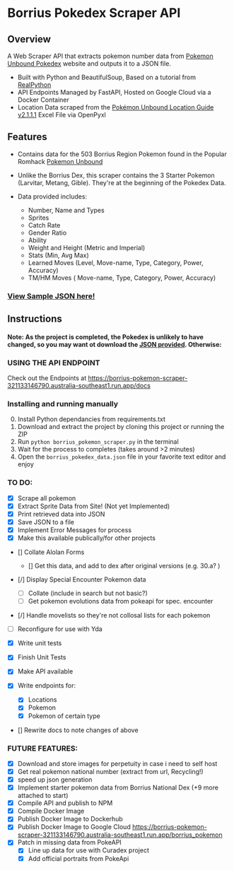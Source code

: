 # Borrius Pokedex Scraper API

## Overview

A Web Scraper API that extracts pokemon number data from [Pokemon Unbound Pokedex](https://pokemonunbound.com/pokedex) website and outputs it to a JSON file.

- Built with Python and BeautifulSoup, Based on a tutorial from [RealPython](https://github.com/realpython/materials/blob/master/web-scraping-bs4/)
- API Endpoints Managed by FastAPI, Hosted on Google Cloud via a Docker Container
- Location Data scraped from the [Pokémon Unbound Location Guide v2.1.1.1](https://docs.google.com/spreadsheets/d/1bkNm3P9NI3AZTf53dxhCBjwiSPl830KDm28PE5zpYfs/edit?gid=897380238#gid=897380238) Excel File via OpenPyxl

## Features

- Contains data for the 503 Borrius Region Pokemon found in the Popular Romhack [Pokemon Unbound](https://www.pokecommunity.com/threads/pok%C3%A9mon-unbound-completed.382178/)
- Unlike the Borrius Dex, this scraper contains the 3 Starter Pokemon (Larvitar, Metang, Gible). They're at the beginning of the Pokedex Data.

- Data provided includes:
  - Number, Name and Types
  - Sprites
  - Catch Rate
  - Gender Ratio
  - Ability
  - Weight and Height (Metric and Imperial)
  - Stats (Min, Avg Max)
  - Learned Moves (Level, Move-name, Type, Category, Power, Accuracy)
  - TM/HM Moves ( Move-name, Type, Category, Power, Accuracy)

### [View Sample JSON here!](https://borrius-pokemon-scraper-321133146790.australia-southeast1.run.app/docs)

## Instructions

#### Note: As the project is completed, the Pokedex is unlikely to have changed, so you may want ot download the [ JSON provided](https://github.com/nMckenryan/BorriusPokedexScraper/blob/main/borrius_pokedex_data.json). Otherwise:

### USING THE API ENDPOINT

Check out the Endpoints at https://borrius-pokemon-scraper-321133146790.australia-southeast1.run.app/docs

### Installing and running manually

0. Install Python dependancies from requirements.txt
1. Download and extract the project by cloning this project or running the ZIP
2. Run `python borrius_pokemon_scraper.py` in the terminal
3. Wait for the process to completes (takes around >2 minutes)
4. Open the `borrius_pokedex_data.json` file in your favorite text editor and enjoy

### TO DO:

- [x] Scrape all pokemon
- [x] Extract Sprite Data from Site! (Not yet Implemented)
- [x] Print retrieved data into JSON
- [x] Save JSON to a file
- [x] Implement Error Messages for process
- [x] Make this available publically/for other projects

- [] Collate Alolan Forms
  - [] Get this data, and add to dex after original versions (e.g. 30.a? )

- [/] Display Special Encounter Pokemon data 
  - [ ] Collate (include in search but not basic?)
  - [ ] Get pokemon evolutions data from pokeapi for spec. encounter
- [/] Handle movelists so they're not collosal lists for each pokemon
- [ ] Reconfigure for use with Yda

- [x] Write unit tests
- [x] Finish Unit Tests

- [x] Make API available
- [x] Write endpoints for: 
  - [x] Locations
  - [x] Pokemon
  - [x] Pokemon of certain type

- [] Rewrite docs to note changes of above

### FUTURE FEATURES:

- [x] Download and store images for perpetuity in case i need to self host
- [x] Get real pokemon national number (extract from url, Recycling!)
- [x] speed up json generation
- [x] Implement starter pokemon data from Borrius National Dex (+9 more attached to start)
- [x] Compile API and publish to NPM
- [x] Compile Docker Image
- [x] Publish Docker Image to Dockerhub
- [x] Publish Docker Image to Google Cloud https://borrius-pokemon-scraper-321133146790.australia-southeast1.run.app/borrius_pokemon
- [x] Patch in missing data from PokeAPI
  - [x] Line up data for use with Curadex project
  - [x] Add official portraits from PokeApi
